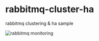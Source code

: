 # rabbitmq-cluster-ha
rabbitmq clustering &amp; ha sample

![rabbitmq monitoring](http://raw.githubusercontent.com/oskmkr/rabbitmq-cluster-ha/master1/rabbitmq_monitor.jpg)
